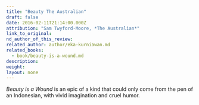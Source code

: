 ```yaml
---
title: "Beauty The Australian"
draft: false
date: 2016-02-11T21:14:00.000Z
attribution: "Sam Twyford-Moore, *The Australian*"
link_to_original:
nd_author_of_this_review:
related_author: author/eka-kurniawan.md
related_books:
  - book/beauty-is-a-wound.md
description:
weight:
layout: none
---
```

*Beauty is a Wound* is an epic of a kind that could only come from the pen of an Indonesian, with vivid imagination and cruel humor.

